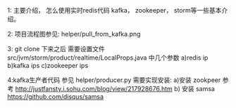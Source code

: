 1: 主要介绍， 怎么使用实时redis代码
   kafka， zookeeper， storm等一些基本介绍。 

2: 项目流程图参见: helper/pull_from_kafka.png

3: git clone 下来之后 
需要设置文件src/jvm/storm/product/realtime/LocalProps.java 中几个参数
a)redis ip
b)kafka ips
c)zookeeper ips

4:kafka生产者代码
  参见 helper/producer.py
  需要实现安装:
    a)安装 zookpeer
        参考 http://justfansty.i.sohu.com/blog/view/217928676.htm
    b) 安装 samsa
        https://github.com/disqus/samsa


